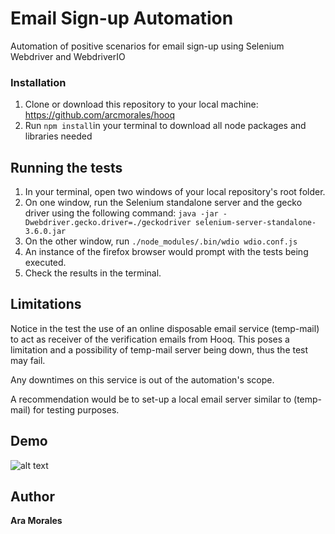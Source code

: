 # Email Sign-up Automation

Automation of positive scenarios for email sign-up using Selenium Webdriver and WebdriverIO

### Installation

1. Clone or download this repository to your local machine: https://github.com/arcmorales/hooq
2. Run `npm install`in your terminal to download all node packages and libraries needed

## Running the tests

1. In your terminal, open two windows of your local repository's root folder.
2. On one window, run the Selenium standalone server and the gecko driver using the following command:
`java -jar -Dwebdriver.gecko.driver=./geckodriver selenium-server-standalone-3.6.0.jar`
3. On the other window, run `./node_modules/.bin/wdio wdio.conf.js`
4. An instance of the firefox browser would prompt with the tests being executed.
5. Check the results in the terminal.

## Limitations
Notice in the test the use of an online disposable email service (temp-mail) to act as receiver of the verification emails from Hooq. This poses a limitation and a possibility of temp-mail server being down, thus the test may fail. 

Any downtimes on this service is out of the automation's scope.

A recommendation would be to set-up a local email server similar to (temp-mail) for testing purposes.

## Demo

![alt text](https://github.com/arcmorales/hooq/blob/master/img/hooq.gif "Hooq")

## Author

**Ara Morales**